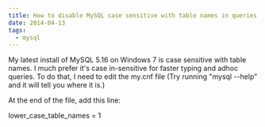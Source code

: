 ```yaml
---
title: How to disable MySQL case sensitive with table names in queries
date: 2014-04-13
tags:
  - mysql
---
```

My latest install of MySQL 5.16 on Windows 7 is case sensitive with table names. I much prefer it's case in-sensitive for faster typing and adhoc queries. To do that, I need to edit the my.cnf file (Try running "mysql --help" and it will tell you where it is.)

At the end of the file, add this line:

lower_case_table_names = 1